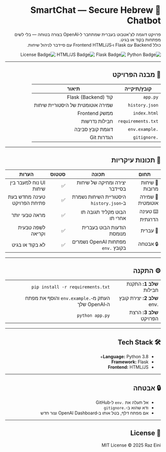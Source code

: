 <div dir="rtl">

  <h1>🤖 SmartChat — Secure Hebrew Chatbot</h1>

  <p>
    פרויקט דוגמה לצ'אטבוט בעברית שמתחבר ל‑OpenAI בצורה בטוחה — בלי לשים מפתחות בקוד או בגיט.<br>
    כולל Backend עם Flask ו‑Frontend HTML/JS עם סיידבר לניהול שיחות.
  </p>

  <p align="right">
    <img src="https://img.shields.io/badge/Python-3.8%2B-blue" alt="Python Badge">
    <img src="https://img.shields.io/badge/Flask-Backend-lightgrey" alt="Flask Badge">
    <img src="https://img.shields.io/badge/HTML%2FJS-Frontend-yellow" alt="HTML/JS Badge">
    <img src="https://img.shields.io/badge/License-MIT-blue" alt="License Badge">
  </p>

  <hr>

  <h2>📁 מבנה הפרויקט</h2>

  <table>
    <thead>
      <tr>
        <th>קובץ/תיקייה</th>
        <th>תיאור</th>
      </tr>
    </thead>
    <tbody>
      <tr>
        <td><code>app.py</code></td>
        <td>קוד Flask (Backend)</td>
      </tr>
      <tr>
        <td><code>history.json</code></td>
        <td>שמירה אוטומטית של היסטוריית שיחות</td>
      </tr>
      <tr>
        <td><code>index.html</code></td>
        <td>ממשק Frontend</td>
      </tr>
      <tr>
        <td><code>requirements.txt</code></td>
        <td>חבילות נדרשות</td>
      </tr>
      <tr>
        <td><code>.env.example</code></td>
        <td>דוגמת קובץ סביבה</td>
      </tr>
      <tr>
        <td><code>.gitignore</code></td>
        <td>הגדרות Git</td>
      </tr>
    </tbody>
  </table>

  <hr>

  <h2>📝 תכונות עיקריות</h2>

  <table>
    <thead>
      <tr>
        <th>תחום</th>
        <th>תכונה</th>
        <th>סטטוס</th>
        <th>הערות</th>
      </tr>
    </thead>
    <tbody>
      <tr>
        <td>💬 שיחות מרובות</td>
        <td>יצירה ומחיקה של שיחות בסיידבר</td>
        <td>✅</td>
        <td>UI נוח למעבר בין שיחות</td>
      </tr>
      <tr>
        <td>💾 שמירה אוטומטית</td>
        <td>היסטוריית השיחות נשמרת ב‑<code>history.json</code></td>
        <td>✅</td>
        <td>טעינה מחדש בעת פתיחת הפרויקט</td>
      </tr>
      <tr>
        <td>⌨️ טעינה הדרגתית</td>
        <td>הבוט מקליד תגובה תו אחרי תו</td>
        <td>✅</td>
        <td>מראה טבעי יותר</td>
      </tr>
      <tr>
        <td>📝 עברית</td>
        <td>הודעות הבוט בעברית מנומסת</td>
        <td>✅</td>
        <td>לשפה טבעית וקריאה</td>
      </tr>
      <tr>
        <td>🔒 אבטחה</td>
        <td>מפתחות OpenAI נשמרים בקובץ <code>.env</code></td>
        <td>✅</td>
        <td>לא בקוד או בגיט</td>
      </tr>
    </tbody>
  </table>

  <hr>

  <h2>⚙️ התקנה</h2>

  <table>
    <tr>
      <td><strong>שלב 1:</strong> התקנת חבילות</td>
      <td><code>pip install -r requirements.txt</code></td>
    </tr>
    <tr>
      <td><strong>שלב 2:</strong> יצירת קובץ .env</td>
      <td>העתק מ‑<code>.env.example</code> והוסף את מפתח ה‑OpenAI שלך</td>
    </tr>
    <tr>
      <td><strong>שלב 3:</strong> הרצת הפרויקט</td>
      <td><code>python app.py</code></td>
    </tr>
  </table>

  <hr>

  <h2>🛠️ Tech Stack</h2>
  <ul>
    <li><strong>Language:</strong> Python 3.8+</li>
    <li><strong>Framework:</strong> Flask</li>
    <li><strong>Frontend:</strong> HTML/JS</li>
  </ul>

  <hr>

  <h2>🔒 אבטחה</h2>
  <ul>
    <li>אל תעלה את <code>.env</code> ל‑GitHub</li>
    <li>ודא שהוא ב‑<code>.gitignore</code></li>
    <li>אם מפתח דלף, בטל אותו ב‑OpenAI Dashboard וצור חדש</li>
  </ul>

  <hr>

  <h2>📄 License</h2>
  <p>MIT License © 2025 Raz Eini</p>

</div>
